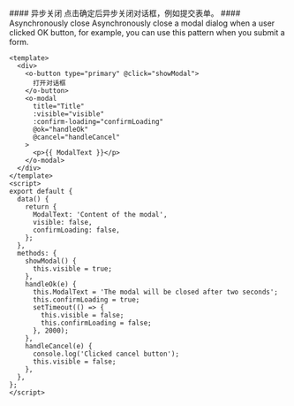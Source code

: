 <cn>
#### 异步关闭
点击确定后异步关闭对话框，例如提交表单。
</cn>

<us>
#### Asynchronously close
Asynchronously close a modal dialog when a user clicked OK button, for example,
you can use this pattern when you submit a form.
</us>

```vue
<template>
  <div>
    <o-button type="primary" @click="showModal">
      打开对话框
    </o-button>
    <o-modal
      title="Title"
      :visible="visible"
      :confirm-loading="confirmLoading"
      @ok="handleOk"
      @cancel="handleCancel"
    >
      <p>{{ ModalText }}</p>
    </o-modal>
  </div>
</template>
<script>
export default {
  data() {
    return {
      ModalText: 'Content of the modal',
      visible: false,
      confirmLoading: false,
    };
  },
  methods: {
    showModal() {
      this.visible = true;
    },
    handleOk(e) {
      this.ModalText = 'The modal will be closed after two seconds';
      this.confirmLoading = true;
      setTimeout(() => {
        this.visible = false;
        this.confirmLoading = false;
      }, 2000);
    },
    handleCancel(e) {
      console.log('Clicked cancel button');
      this.visible = false;
    },
  },
};
</script>
```
